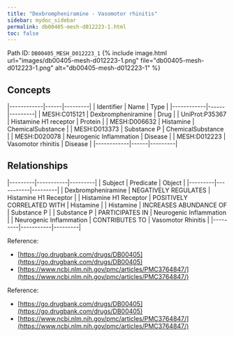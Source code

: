 ```yaml
---
title: "Dexbrompheniramine - Vasomotor rhinitis"
sidebar: mydoc_sidebar
permalink: db00405-mesh-d012223-1.html
toc: false 
---
```



Path ID: `DB00405_MESH_D012223_1`
{% include image.html url="images/db00405-mesh-d012223-1.png" file="db00405-mesh-d012223-1.png" alt="db00405-mesh-d012223-1" %}

## Concepts

|------------|------|---------|
| Identifier | Name | Type    |
|------------|------|---------|
| MESH:C015121 | Dexbrompheniramine | Drug |
| UniProt:P35367 | Histamine H1 receptor | Protein |
| MESH:D006632 | Histamine | ChemicalSubstance |
| MESH:D013373 | Substance P | ChemicalSubstance |
| MESH:D020078 | Neurogenic Inflammation | Disease |
| MESH:D012223 | Vasomotor rhinitis | Disease |
|------------|------|---------|

## Relationships

|---------|-----------|---------|
| Subject | Predicate | Object  |
|---------|-----------|---------|
| Dexbrompheniramine | NEGATIVELY REGULATES | Histamine H1 Receptor |
| Histamine H1 Receptor | POSITIVELY CORRELATED WITH | Histamine |
| Histamine | INCREASES ABUNDANCE OF | Substance P |
| Substance P | PARTICIPATES IN | Neurogenic Inflammation |
| Neurogenic Inflammation | CONTRIBUTES TO | Vasomotor Rhinitis |
|---------|-----------|---------|

Reference: 
  - [https://go.drugbank.com/drugs/DB00405](https://go.drugbank.com/drugs/DB00405)
  - [https://www.ncbi.nlm.nih.gov/pmc/articles/PMC3764847/](https://www.ncbi.nlm.nih.gov/pmc/articles/PMC3764847/)

Reference: 
  - [https://go.drugbank.com/drugs/DB00405](https://go.drugbank.com/drugs/DB00405)
  - [https://www.ncbi.nlm.nih.gov/pmc/articles/PMC3764847/](https://www.ncbi.nlm.nih.gov/pmc/articles/PMC3764847/)
